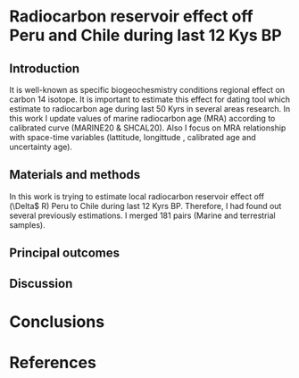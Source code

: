 # Radiocarbon reservoir effect off Peru and Chile during last 12 Kys BP

## Introduction
It is well-known as specific biogeochesmistry conditions regional effect on carbon 14 isotope. It is important to estimate this effect for dating tool which estimate to radiocarbon age during last 50 Kyrs in several areas research. In this work I update values of marine radiocarbon age (MRA) according to calibrated curve (MARINE20 & SHCAL20). Also I focus on MRA relationship with space-time variables (lattitude, longittude , calibrated age and uncertainty age).

## Materials and methods

In this work is trying to estimate local radiocarbon reservoir effect off (\Delta$ R) Peru to Chile during last 12 Kyrs BP. Therefore, I had found out several previously estimations. I merged 181 pairs (Marine and terrestrial samples).   

## Principal outcomes

## Discussion 

# Conclusions

# References

